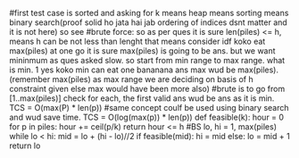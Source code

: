 #first test case is sorted and asking for k means heap means sorting means binary search(proof solid ho jata hai jab ordering of indices dsnt matter and it is not here) so see
#brute force: so as per ques it is sure len(piles) <= h, means h can be not less than lenght that means consider idf koko eat max(piles) at one go it is sure max(piles) is going to be ans. but we want mininmum as ques asked slow. so start from min range to max range. what is min. 1 yes koko min can eat one bananana ans max wud be max(piles). (remember max(piles) as max range we are deciding on basis of h constraint given else max would have been more also)
#brute is to go from [1..max(piles)] check for each, the first valid ans wud be ans as it is min. TCS = O(max(P) * len(p))
#same concept coulf be used using binary search and wud save time. TCS = O(log(max(p)) * len(p))
def feasible(k):
hour = 0
for p in piles:
hour += ceil(p/k)
return hour <= h
#BS
lo, hi = 1, max(piles)
while lo < hi:
mid = lo + (hi - lo)//2
if feasible(mid):
hi = mid
else:
lo = mid + 1
return lo